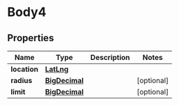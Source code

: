 
# Body4

## Properties
Name | Type | Description | Notes
------------ | ------------- | ------------- | -------------
**location** | [**LatLng**](LatLng.md) |  | 
**radius** | [**BigDecimal**](BigDecimal.md) |  |  [optional]
**limit** | [**BigDecimal**](BigDecimal.md) |  |  [optional]




